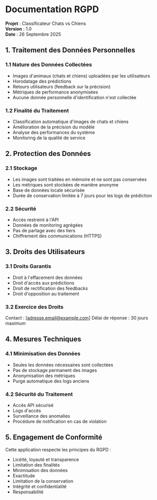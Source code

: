 # Documentation RGPD
**Projet** : Classificateur Chats vs Chiens  
**Version** : 1.0  
**Date** : 26 Septembre 2025

## 1. Traitement des Données Personnelles

### 1.1 Nature des Données Collectées
- Images d'animaux (chats et chiens) uploadées par les utilisateurs
- Horodatage des prédictions
- Retours utilisateurs (feedback sur la précision)
- Métriques de performance anonymisées
- Aucune donnée personnelle d'identification n'est collectée

### 1.2 Finalité du Traitement
- Classification automatique d'images de chats et chiens
- Amélioration de la précision du modèle
- Analyse des performances du système
- Monitoring de la qualité de service

## 2. Protection des Données

### 2.1 Stockage
- Les images sont traitées en mémoire et ne sont pas conservées
- Les métriques sont stockées de manière anonyme
- Base de données locale sécurisée
- Durée de conservation limitée à 7 jours pour les logs de prédiction

### 2.2 Sécurité
- Accès restreint à l'API
- Données de monitoring agrégées
- Pas de partage avec des tiers
- Chiffrement des communications (HTTPS)

## 3. Droits des Utilisateurs

### 3.1 Droits Garantis
- Droit à l'effacement des données
- Droit d'accès aux prédictions
- Droit de rectification des feedbacks
- Droit d'opposition au traitement

### 3.2 Exercice des Droits
Contact : [adresse.email@example.com]
Délai de réponse : 30 jours maximum

## 4. Mesures Techniques

### 4.1 Minimisation des Données
- Seules les données nécessaires sont collectées
- Pas de stockage permanent des images
- Anonymisation des métriques
- Purge automatique des logs anciens

### 4.2 Sécurité du Traitement
- Accès API sécurisé
- Logs d'accès
- Surveillance des anomalies
- Procédure de notification en cas de violation

## 5. Engagement de Conformité

Cette application respecte les principes du RGPD :
- Licéité, loyauté et transparence
- Limitation des finalités
- Minimisation des données
- Exactitude
- Limitation de la conservation
- Intégrité et confidentialité
- Responsabilité